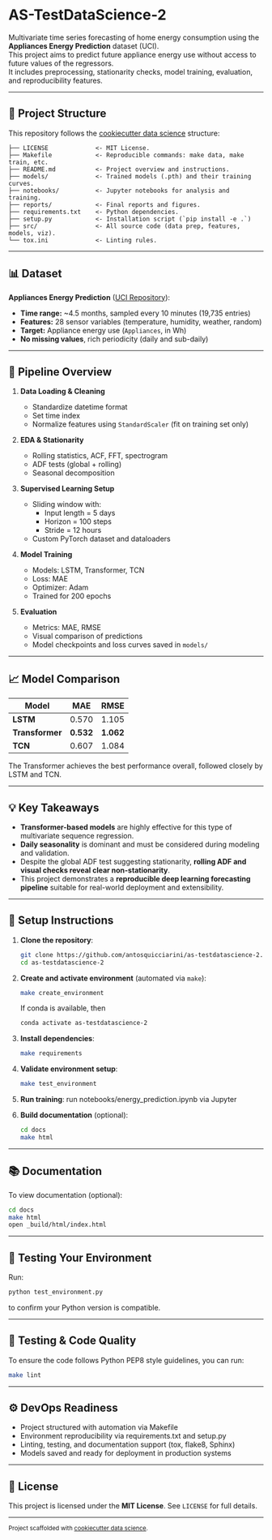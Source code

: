 # AS-TestDataScience-2

Multivariate time series forecasting of home energy consumption using the **Appliances Energy Prediction** dataset (UCI).  
This project aims to predict future appliance energy use without access to future values of the regressors.  
It includes preprocessing, stationarity checks, model training, evaluation, and reproducibility features.

---

## 📂 Project Structure

This repository follows the [cookiecutter data science](https://drivendata.github.io/cookiecutter-data-science/) structure:

```
├── LICENSE             <- MIT License.
├── Makefile            <- Reproducible commands: make data, make train, etc.
├── README.md           <- Project overview and instructions.
├── models/             <- Trained models (.pth) and their training curves.
├── notebooks/          <- Jupyter notebooks for analysis and training.
├── reports/            <- Final reports and figures.
├── requirements.txt    <- Python dependencies.
├── setup.py            <- Installation script (`pip install -e .`)
├── src/                <- All source code (data prep, features, models, viz).
└── tox.ini             <- Linting rules.
```

---

## 📊 Dataset

**Appliances Energy Prediction** ([UCI Repository](https://archive.ics.uci.edu/dataset/374/appliances+energy+prediction)):

- **Time range:** ~4.5 months, sampled every 10 minutes (19,735 entries)
- **Features:** 28 sensor variables (temperature, humidity, weather, random)
- **Target:** Appliance energy use (`Appliances`, in Wh)
- **No missing values**, rich periodicity (daily and sub-daily)

---

## 🧹 Pipeline Overview

1. **Data Loading & Cleaning**
   - Standardize datetime format
   - Set time index
   - Normalize features using `StandardScaler` (fit on training set only)

2. **EDA & Stationarity**
   - Rolling statistics, ACF, FFT, spectrogram
   - ADF tests (global + rolling)
   - Seasonal decomposition

3. **Supervised Learning Setup**
   - Sliding window with:
     - Input length = 5 days
     - Horizon = 100 steps
     - Stride = 12 hours
   - Custom PyTorch dataset and dataloaders

4. **Model Training**
   - Models: LSTM, Transformer, TCN
   - Loss: MAE
   - Optimizer: Adam
   - Trained for 200 epochs

5. **Evaluation**
   - Metrics: MAE, RMSE
   - Visual comparison of predictions
   - Model checkpoints and loss curves saved in `models/`

---

## 📈 Model Comparison

| Model        | MAE   | RMSE  |
|--------------|-------|-------|
| **LSTM**     | 0.570 | 1.105 |
| **Transformer** | **0.532** | **1.062** |
| **TCN**      | 0.607 | 1.084 |

The Transformer achieves the best performance overall, followed closely by LSTM and TCN.

---

## 💡 Key Takeaways

- **Transformer-based models** are highly effective for this type of multivariate sequence regression.
- **Daily seasonality** is dominant and must be considered during modeling and validation.
- Despite the global ADF test suggesting stationarity, **rolling ADF and visual checks reveal clear non-stationarity**.
- This project demonstrates a **reproducible deep learning forecasting pipeline** suitable for real-world deployment and extensibility.

---

## 🔧 Setup Instructions

1. **Clone the repository**:
   ```bash
   git clone https://github.com/antosquicciarini/as-testdatascience-2.git
   cd as-testdatascience-2
   ```

2. **Create and activate environment** (automated via `make`):
   ```bash
   make create_environment
   ```
   If conda is available, then 
   ```bash
   conda activate as-testdatascience-2
   ```
3. **Install dependencies**:
   ```bash
   make requirements
   ```

4. **Validate environment setup**:
   ```bash
   make test_environment
   ```

5. **Run training**:
   run notebooks/energy_prediction.ipynb via Jupyter

6. **Build documentation** (optional):
   ```bash
   cd docs
   make html
   ```

---

## 📚 Documentation

To view documentation (optional):

```bash
cd docs
make html
open _build/html/index.html
```

---

## 🧪 Testing Your Environment

Run:

```bash
python test_environment.py
```

to confirm your Python version is compatible.

---

## 🧪 Testing & Code Quality

To ensure the code follows Python PEP8 style guidelines, you can run:

```bash
make lint
```
---

## ⚙️ DevOps Readiness

- Project structured with automation via Makefile
- Environment reproducibility via requirements.txt and setup.py
- Linting, testing, and documentation support (tox, flake8, Sphinx)
- Models saved and ready for deployment in production systems

---

## 📜 License

This project is licensed under the **MIT License**. See `LICENSE` for full details.

---

<p><small>Project scaffolded with <a href="https://drivendata.github.io/cookiecutter-data-science/">cookiecutter data science</a>.</small></p>
